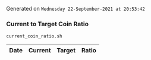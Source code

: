 Generated on `Wednesday 22-September-2021 at 20:53:42`

### Current to Target Coin Ratio
`current_coin_ratio.sh`

Date|Current|Target|Ratio
---|---|---|---
